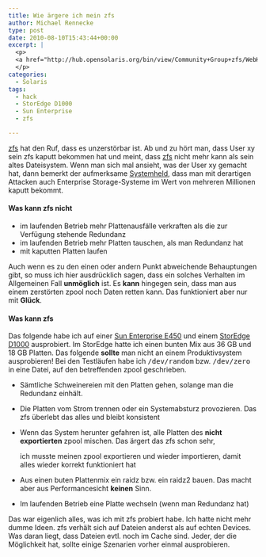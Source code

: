 ```yaml
---
title: Wie ärgere ich mein zfs
author: Michael Rennecke
type: post
date: 2010-08-10T15:43:44+00:00
excerpt: |
  <p>
  <a href="http://hub.opensolaris.org/bin/view/Community+Group+zfs/WebHome">zfs</a> hat den Ruf, dass es unzerstörbar ist. Ab und zu hört man, dass User xy sein zfs kaputt bekommen hat und meint, dass <a href="http://hub.opensolaris.org/bin/view/Community+Group+zfs/WebHome">zfs</a> nicht mehr kann als sein altes Dateisystem. Wenn man sich mal ansieht, was der User xy gemacht hat, dann bemerkt der aufmerksame <a href="http://www.systemhelden.com/">Systemheld</a>, dass man mit derartigen Attacken auch Enterprise Storage-Systeme im Wert von mehreren Millionen kaputt bekommt.
  </p>
categories:
  - Solaris
tags:
  - hack
  - StorEdge D1000
  - Sun Enterprise
  - zfs

---
```

[zfs][1] hat den Ruf, dass es unzerstörbar ist. Ab und zu hört man, dass User xy sein zfs kaputt bekommen hat und meint, dass [zfs][1] nicht mehr kann als sein altes Dateisystem. Wenn man sich mal ansieht, was der User xy gemacht hat, dann bemerkt der aufmerksame [Systemheld][2], dass man mit derartigen Attacken auch Enterprise Storage-Systeme im Wert von mehreren Millionen kaputt bekommt. 

#### Was kann zfs nicht

  * im laufenden Betrieb mehr Plattenausfälle verkraften als die zur Verfügung stehende Redundanz
  * im laufenden Betrieb mehr Platten tauschen, als man Redundanz hat
  * mit kaputten Platten laufen

Auch wenn es zu den einen oder andern Punkt abweichende Behauptungen gibt, so muss ich hier ausdrücklich sagen, dass ein solches Verhalten im Allgemeinen Fall **unmöglich** ist. Es **kann** hingegen sein, dass man aus einem zerstörten zpool noch Daten retten kann. Das funktioniert aber nur mit **Glück**. 

#### Was kann zfs

Das folgende habe ich auf einer [Sun Enterprise E450][3] und einem [StorEdge D1000][4] ausprobiert. Im StorEdge hatte ich einen bunten Mix aus 36 GB und 18 GB Platten. Das folgende **sollte** man nicht an einem Produktivsystem ausprobieren! Bei den Testläufen habe ich <tt>/dev/random</tt> bzw. <tt>/dev/zero</tt> in eine Datei, auf den betreffenden zpool geschrieben.

  * Sämtliche Schweinereien mit den Platten gehen, solange man die Redundanz einhält.
  * Die Platten vom Strom trennen oder ein Systemabsturz provozieren. Das zfs überlebt das alles und bleibt konsistent
  * Wenn das System herunter gefahren ist, alle Platten des **nicht exportierten** zpool mischen. Das ärgert das zfs schon sehr,
         
    ich musste meinen zpool exportieren und wieder importieren, damit alles wieder korrekt funktioniert hat
  * Aus einen buten Plattenmix ein raidz bzw. ein raidz2 bauen. Das macht aber aus Performancesicht **keinen** Sinn.
  * Im laufenden Betrieb eine Platte wechseln (wenn man Redundanz hat)

Das war eigenlich alles, was ich mit zfs probiert habe. Ich hatte nicht mehr dumme Ideen. zfs verhält sich auf Dateien anderst als auf echten Devices. Was daran liegt, dass Dateien evtl. noch im Cache sind. Jeder, der die Möglichkeit hat, sollte einige Szenarien vorher einmal ausprobieren.

 [1]: http://hub.opensolaris.org/bin/view/Community+Group+zfs/WebHome
 [2]: http://www.systemhelden.com/
 [3]: http://docs.sun.com/app/docs/coll/e450?l=en
 [4]: http://docs.sun.com/app/docs/coll/d1000-arrray